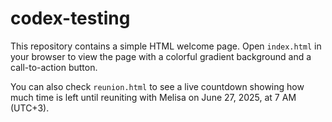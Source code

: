 # codex-testing

This repository contains a simple HTML welcome page. Open `index.html` in your browser to view the page with a colorful gradient background and a call-to-action button.

You can also check `reunion.html` to see a live countdown showing how much time is left until reuniting with Melisa on June 27, 2025, at 7 AM (UTC+3).
